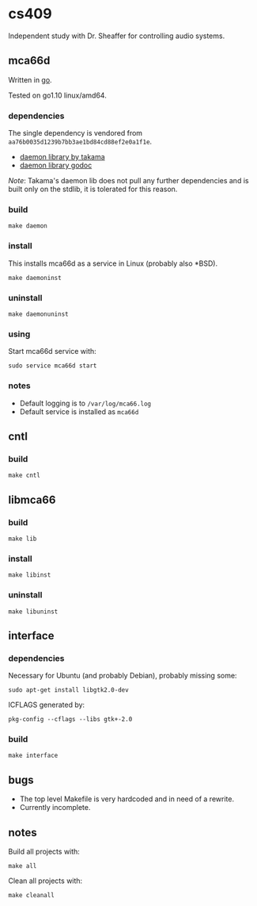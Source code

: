 # cs409
Independent study with Dr. Sheaffer for controlling audio systems.

## mca66d

Written in [go](https://golang.org).

Tested on go1.10 linux/amd64.

### dependencies

The single dependency is vendored from `aa76b0035d1239b7bb3ae1bd84cd88ef2e0a1f1e`.

- [daemon library by takama](https://github.com/takama/daemon)
- [daemon library godoc](https://godoc.org/github.com/takama/daemon)

_Note_: Takama's daemon lib does not pull any further dependencies and is built only on the stdlib, it is tolerated for this reason.

### build

	make daemon

### install

This installs mca66d as a service in Linux (probably also \*BSD).

	make daemoninst

### uninstall

	make daemonuninst

### using

Start mca66d service with:

	sudo service mca66d start

### notes

- Default logging is to `/var/log/mca66.log`
- Default service is installed as `mca66d`

## cntl

### build

	make cntl

## libmca66

### build

	make lib

### install

	make libinst

### uninstall

	make libuninst

## interface

### dependencies

Necessary for Ubuntu (and probably Debian), probably missing some:

	sudo apt-get install libgtk2.0-dev

ICFLAGS generated by:

	pkg-config --cflags --libs gtk+-2.0

### build

	make interface

## bugs

- The top level Makefile is very hardcoded and in need of a rewrite.
- Currently incomplete.

## notes

Build all projects with:

	make all

Clean all projects with:

	make cleanall
